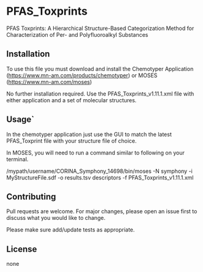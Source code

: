 # PFAS_Toxprints
PFAS Toxprints: A Hierarchical Structure-Based Categorization Method for Characterization of Per- and Polyfluoroalkyl Substances

## Installation

To use this file you must download and install the Chemotyper Application (https://www.mn-am.com/products/chemotyper) or MOSES (https://www.mn-am.com/moses)

No further installation required. Use the PFAS_Toxprints_v1.11.1.xml file with either application and a set of molecular structures. 

## Usage`

In the chemotyper application just use the GUI to match the latest PFAS_Toxprint file with your structure file of choice.

In MOSES, you will need to run a command similar to following on your terminal.

/mypath/username/CORINA_Symphony_14698/bin/moses -N symphony -i MyStructureFile.sdf -o results.tsv descriptors -f PFAS_Toxprints_v1.11.1.xml

## Contributing
Pull requests are welcome. For major changes, please open an issue first to discuss what you would like to change.

Please make sure  add/update tests as appropriate.

## License
none
